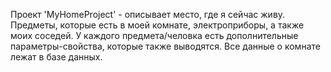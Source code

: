 Проект 'MyHomeProject' - описывает место, где я сейчас живу. Предметы, которые есть в моей комнате, электроприборы, а также моих соседей. У каждого предмета/человка есть дополнительные параметры-свойства, которые также выводятся. 
Все данные о комнате лежат в базе данных.
